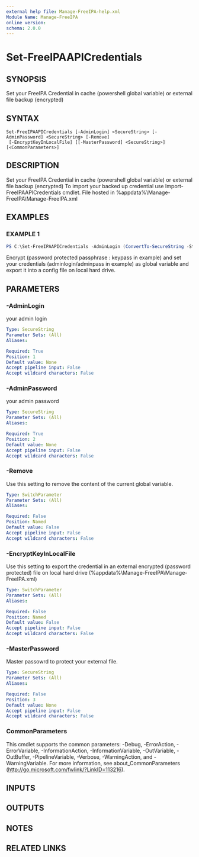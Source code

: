 ```yaml
---
external help file: Manage-FreeIPA-help.xml
Module Name: Manage-FreeIPA
online version:
schema: 2.0.0
---
```


# Set-FreeIPAAPICredentials

## SYNOPSIS
Set your FreeIPA Credential in cache (powershell global variable) or external file backup (encrypted)

## SYNTAX

```
Set-FreeIPAAPICredentials [-AdminLogin] <SecureString> [-AdminPassword] <SecureString> [-Remove]
 [-EncryptKeyInLocalFile] [[-MasterPassword] <SecureString>] [<CommonParameters>]
```

## DESCRIPTION
Set your FreeIPA Credential in cache (powershell global variable) or external file backup (encrypted)
To import your backed up credential use Import-FreeIPAAPICredentials cmdlet. File hosted in %appdata%\Manage-FreeIPA\Manage-FreeIPA.xml

## EXAMPLES

### EXAMPLE 1
```powershell
PS C:\Set-FreeIPAAPICredentials -AdminLogin (ConvertTo-SecureString -String "adminlogin" -AsPlainText -Force) -AdminPassword (ConvertTo-SecureString -String "adminpass" -AsPlainText -Force) -MasterPassword (ConvertTo-SecureString -String "keypass" -AsPlainText -Force) -EncryptKeyInLocalFile
```

Encrypt (password protected passphrase : keypass in example) and set your credentials (adminlogin/adminpass in example) as global variable and export it into a config file on local hard drive.
## PARAMETERS

### -AdminLogin
your admin login

```yaml
Type: SecureString
Parameter Sets: (All)
Aliases:

Required: True
Position: 1
Default value: None
Accept pipeline input: False
Accept wildcard characters: False
```

### -AdminPassword
your admin password

```yaml
Type: SecureString
Parameter Sets: (All)
Aliases:

Required: True
Position: 2
Default value: None
Accept pipeline input: False
Accept wildcard characters: False
```

### -Remove
Use this setting to remove the content of the current global variable.

```yaml
Type: SwitchParameter
Parameter Sets: (All)
Aliases:

Required: False
Position: Named
Default value: False
Accept pipeline input: False
Accept wildcard characters: False
```

### -EncryptKeyInLocalFile
Use this setting to export the credential in an external encrypted (password protected) file on local hard drive (%appdata%\Manage-FreeIPA\Manage-FreeIPA.xml)

```yaml
Type: SwitchParameter
Parameter Sets: (All)
Aliases:

Required: False
Position: Named
Default value: False
Accept pipeline input: False
Accept wildcard characters: False
```

### -MasterPassword
Master passowrd to protect your external file.

```yaml
Type: SecureString
Parameter Sets: (All)
Aliases:

Required: False
Position: 3
Default value: None
Accept pipeline input: False
Accept wildcard characters: False
```

### CommonParameters
This cmdlet supports the common parameters: -Debug, -ErrorAction, -ErrorVariable, -InformationAction, -InformationVariable, -OutVariable, -OutBuffer, -PipelineVariable, -Verbose, -WarningAction, and -WarningVariable.
For more information, see about_CommonParameters (http://go.microsoft.com/fwlink/?LinkID=113216).

## INPUTS

## OUTPUTS

## NOTES

## RELATED LINKS
